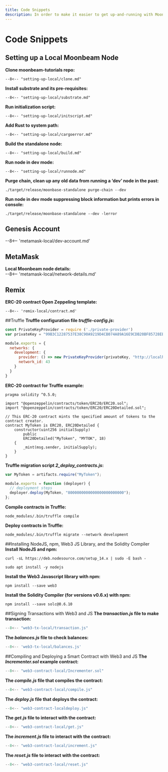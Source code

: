 ```yaml
---
title: Code Snippets
description: In order to make it easier to get up-and-running with Moonbeam, here are some code snippets for each of the tutorials we’ve created.
---
```


# Code Snippets
## Setting up a Local Moonbeam Node
**Clone moonbeam-tutorials repo:**
```
--8<-- "setting-up-local/clone.md"
```

**Install substrate and its pre-requisites:**
```
--8<-- "setting-up-local/substrate.md"
```

**Run initialization script:**
```
--8<-- "setting-up-local/initscript.md"
```

**Add Rust to system path:**
```
--8<-- "setting-up-local/cargoerror.md"
```

**Build the standalone node:**
```
--8<-- "setting-up-local/build.md"
```

**Run node in dev mode:**
```
--8<-- "setting-up-local/runnode.md"
```

**Purge chain, clean up any old data from running a ‘dev’ node in the past:** 
```
./target/release/moonbase-standalone purge-chain --dev
```

**Run node in dev mode suppressing block information but prints errors in console:**
```	
./target/release/moonbase-standalone --dev -lerror
```

## Genesis Account
--8<-- 'metamask-local/dev-account.md'

## MetaMask
**Local Moonbeam node details:**  
--8<-- 'metamask-local/network-details.md'

## Remix
**ERC-20 contract Open Zeppeling template:**
```solidity
--8<-- 'remix-local/contract.md'
```

##Truffle
**Truffle configuration file _truffle-config.js_:**
```javascript
const PrivateKeyProvider = require ('./private-provider')
var privateKey = "99B3C12287537E38C90A9219D4CB074A89A16E9CDB20BF85728EBD97C343E342";

module.exports = {
  networks: {
    development: {
      provider: () => new PrivateKeyProvider(privateKey, "http://localhost:9933/", 43),
      network_id: 43
    }
  }
}
```

**ERC-20 contract for Truffle example:**
```
pragma solidity ^0.5.0;

import "@openzeppelin/contracts/token/ERC20/ERC20.sol";
import "@openzeppelin/contracts/token/ERC20/ERC20Detailed.sol";

// This ERC-20 contract mints the specified amount of tokens to the contract creator.
contract MyToken is ERC20, ERC20Detailed {
    constructor(uint256 initialSupply)
        public
        ERC20Detailed("MyToken", "MYTOK", 18)
    {
        _mint(msg.sender, initialSupply);
    }
}
```

**Truffle migration script _2_deploy_contracts.js_:**
```javascript
var MyToken = artifacts.require("MyToken");

module.exports = function (deployer) {
  // deployment steps
  deployer.deploy(MyToken, "8000000000000000000000000");
};
```

**Compile contracts in Truffle:**
```
node_modules/.bin/truffle compile
```

**Deploy contracts in Truffle:**
```
node_modules/.bin/truffle migrate --network development
```

##Installing NodeJS, npm, Web3 JS Library, and the Solidity Compiler
**Install NodeJS and npm:**
```
curl -sL https://deb.nodesource.com/setup_14.x | sudo -E bash -
```
```
sudo apt install -y nodejs
```

**Install the Web3 Javascript library with npm:**
```
npm install --save web3
```

**Install the Solidity Compiler (for versions v0.6.x) with npm:**
```pypy
npm install --save solc@0.6.10
```

##Signing Transactions with Web3 and JS
**The _transaction.js_ file to make transaction:**
```javascript
--8<-- "web3-tx-local/transaction.js"
```

**The _balances.js_ file to check balances:**
```javascript
--8<-- 'web3-tx-local/balances.js'
```

##Compiling and Deploying a Smart Contract with Web3 and JS
**The _Incrementer.sol_ example contract:**
```javascript
--8<-- "web3-contract-local/Incrementer.sol"
```

**The _compile.js_ file that compiles the contract:**
```javascript
--8<-- "web3-contract-local/compile.js"
```

**The _deploy.js_ file that deploys the contract:**
```javascript
--8<-- "web3-contract-localdeploy.js"
```

**The _get.js_ file to interact with the contract:**
```javascript
--8<-- "web3-contract-local/get.js"
```

**The _increment.js_ file  to interact with the contract:**
```javascript
--8<-- "web3-contract-local/increment.js"
```

**The _reset.js_ file  to interact with the contract:**
```javascript
--8<-- "web3-contract-local/reset.js"
```
